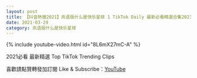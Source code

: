 ```yaml
---
layout: post
title: 【抖音熱搜2021】岚语版什么是快乐星球 1 TikTok Daily 最新必看精選合集2021 03 29
date: 2021-03-29
category: 岚语版什么是快乐星球
---
```


{% include youtube-video.html id="8L6mX27mC-A" %}

2021必看 最新精選 Top TikTok Trending Clips

喜歡請點贊轉發加訂閱 Like & Subscribe：[YouTube](https://www.youtube.com/channel/UCAoR7VcanIPd04uEq_GIylA/videos)

